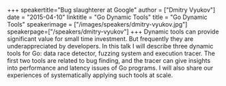+++
speakertitle="Bug slaughterer at Google"
author = ["Dmitry Vyukov"]
date = "2015-04-10"
linktitle = "Go Dynamic Tools"
title = "Go Dynamic Tools"
speakerimage = ["/images/speakers/dmitry-vyukov.jpg"]
speakerpage=["/speakers/dmitry-vyukov"]
+++
Dynamic tools can provide significant value for small time investment. But frequently they are underappreciated by developers. In this talk I will describe three dynamic tools for Go: data race detector, fuzzing system and execution tracer. The first two tools are related to bug finding, and the tracer can give insights into performance and latency issues of Go programs. I will also share our experiences of systematically applying such tools at scale.
